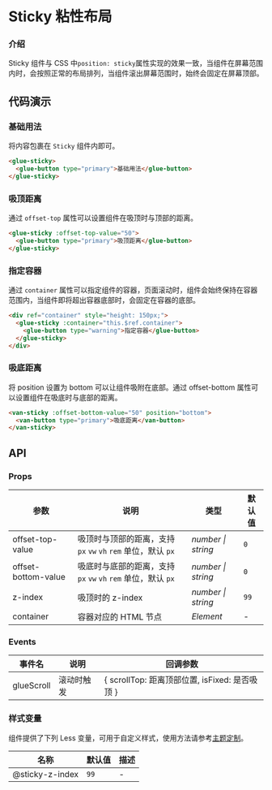# Sticky 粘性布局

### 介绍

Sticky 组件与 CSS 中`position: sticky`属性实现的效果一致，当组件在屏幕范围内时，会按照正常的布局排列，当组件滚出屏幕范围时，始终会固定在屏幕顶部。

## 代码演示

### 基础用法

将内容包裹在 `Sticky` 组件内即可。

```html
<glue-sticky>
  <glue-button type="primary">基础用法</glue-button>
</glue-sticky>
```

### 吸顶距离

通过 `offset-top` 属性可以设置组件在吸顶时与顶部的距离。

```html
<glue-sticky :offset-top-value="50">
  <glue-button type="primary">吸顶距离</glue-button>
</glue-sticky>
```

### 指定容器

通过 `container` 属性可以指定组件的容器，页面滚动时，组件会始终保持在容器范围内，当组件即将超出容器底部时，会固定在容器的底部。

```html
<div ref="container" style="height: 150px;">
  <glue-sticky :container="this.$ref.container">
    <glue-button type="warning">指定容器</glue-button>
  </glue-sticky>
</div>
```

### 吸底距离

将 position 设置为 bottom 可以让组件吸附在底部。通过 offset-bottom 属性可以设置组件在吸底时与底部的距离。

```html
<van-sticky :offset-bottom-value="50" position="bottom">
  <van-button type="primary">吸底距离</van-button>
</van-sticky>
```

## API

### Props

| 参数                | 说明                                                        | 类型               | 默认值 |
|---------------------|-----------------------------------------------------------|--------------------|--------|
| offset-top-value    | 吸顶时与顶部的距离，支持 `px` `vw` `vh` `rem` 单位，默认 `px` | _number \| string_ | `0`    |
| offset-bottom-value | 吸底时与底部的距离，支持 `px` `vw` `vh` `rem` 单位，默认 `px` | _number \| string_ | `0`    |
| z-index             | 吸顶时的 z-index                                            | _number \| string_ | `99`   |
| container           | 容器对应的 HTML 节点                                        | _Element_          | -      |

### Events

| 事件名     | 说明       | 回调参数                                       |
|------------|----------|--------------------------------------------|
| glueScroll | 滚动时触发 | { scrollTop: 距离顶部位置, isFixed: 是否吸顶 } |

### 样式变量

组件提供了下列 Less 变量，可用于自定义样式，使用方法请参考[主题定制](#/zh-CN/theme)。

| 名称            | 默认值 | 描述 |
|-----------------|--------|------|
| @sticky-z-index | `99`   | -    |

